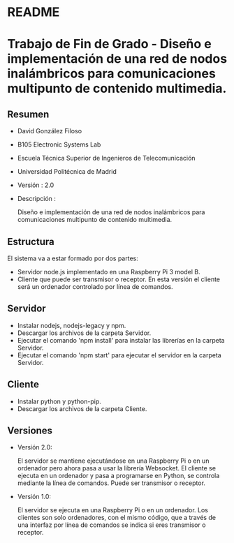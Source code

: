 # README #

# Trabajo de Fin de Grado - Diseño e implementación de una red de nodos inalámbricos para comunicaciones multipunto de contenido multimedia.

##	Resumen
+ David González Filoso
+ B105 Electronic Systems Lab
+ Escuela Técnica Superior de Ingenieros de Telecomunicación
+ Universidad Politécnica de Madrid
+ Versión : 2.0
+ Descripción :

	Diseño e implementación de una red de nodos inalámbricos para comunicaciones multipunto de contenido multimedia.

##	Estructura
El sistema va a estar formado por dos partes:
+ Servidor node.js implementado en una Raspberry Pi 3 model B.
+ Cliente que puede ser transmisor o receptor. En esta versión el cliente será un ordenador controlado por línea de comandos.

##	Servidor
+ Instalar nodejs, nodejs-legacy y npm.
+ Descargar los archivos de la carpeta Servidor.
+ Ejecutar el comando 'npm install' para instalar las librerí­as en la carpeta Servidor.
+ Ejecutar el comando 'npm start' para ejecutar el servidor	en la carpeta Servidor.

##	Cliente
+ Instalar python y python-pip.
+ Descargar los archivos de la carpeta Cliente.

##	Versiones
+ Versión 2.0:

	El servidor se mantiene ejecutándose en una Raspberry Pi o en un ordenador pero ahora pasa a usar la librería Websocket. El cliente se ejecuta en un ordenador y pasa a programarse en Python, se controla mediante la línea de comandos. Puede ser transmisor o receptor.

+	Versión 1.0:

	El servidor se ejecuta en una Raspberry Pi o en un ordenador. Los clientes son solo ordenadores, con el mismo código, que a través de una interfaz por línea de comandos se indica si eres transmisor o receptor.
